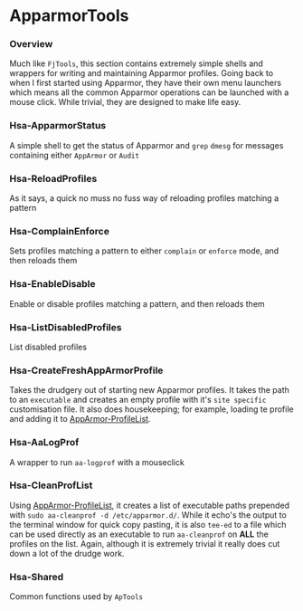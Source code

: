 # ApparmorTools


### Overview
Much like `FjTools`, this section contains extremely simple shells and wrappers for writing and maintaining Apparmor profiles. Going back to when I first started using Apparmor, they have their own menu launchers which means all the common Apparmor operations can be launched with a mouse click. While trivial, they are designed to make life easy.


### Hsa-ApparmorStatus
A simple shell to get the status of Apparmor and `grep` `dmesg` for messages containing either `AppArmor` or `Audit`


### Hsa-ReloadProfiles
As it says, a quick no muss no fuss way of reloading profiles matching a pattern


### Hsa-ComplainEnforce
Sets profiles matching a pattern to either `complain` or `enforce` mode, and then reloads them


### Hsa-EnableDisable
Enable or disable profiles matching a pattern, and then reloads them


### Hsa-ListDisabledProfiles
List disabled profiles


### Hsa-CreateFreshAppArmorProfile
Takes the drudgery out of starting new Apparmor profiles. It takes the path to an `executable` and creates an empty profile with it's  `site specific` customisation file. It also does housekeeping; for example, loading te profile and adding it to [AppArmor-ProfileList](Apparmor/AppArmor-ProfileList).


### Hsa-AaLogProf
A wrapper to run `aa-logprof` with a mouseclick

### Hsa-CleanProfList
Using [AppArmor-ProfileList](Apparmor/AppArmor-ProfileList), it creates a list of executable paths prepended with `sudo aa-cleanprof -d /etc/apparmor.d/`. While it echo's the output to the terminal window for quick copy pasting, it is also `tee-ed` to a file which can be used directly as an executable to run `aa-cleanprof` on **ALL** the profiles on the list. Again, although it is extremely trivial it really does cut down a lot of the drudge work.


### Hsa-Shared
Common functions used by `ApTools`

